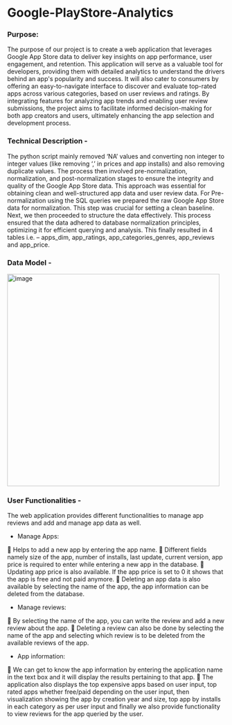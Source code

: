 # Google-PlayStore-Analytics

### Purpose:
The purpose of our project is to create a web application that leverages Google App Store data to deliver key insights on app performance, user engagement, and retention. This application will serve as a valuable tool for developers, providing them with detailed analytics to understand the drivers behind an app's popularity and success. It will also cater to consumers by offering an easy-to-navigate interface to discover and evaluate top-rated apps across various categories, based on user reviews and ratings. By integrating features for analyzing app trends and enabling user review submissions, the project aims to facilitate informed decision-making for both app creators and users, ultimately enhancing the app selection and development process.

### Technical Description -
The python script mainly removed ‘NA’ values and converting non integer to integer values (like removing ‘,’ in prices and app installs) and also removing duplicate values. The process then involved pre-normalization, normalization, and post-normalization stages to ensure the integrity and quality of the Google App Store data. This approach was essential for obtaining clean and well-structured app data and user review data. For Pre-normalization using the SQL queries we prepared the raw Google App Store data for normalization. This step was crucial for setting a clean baseline. Next, we then proceeded to structure the data effectively. This process ensured that the data adhered to database normalization principles, optimizing it for efficient querying and analysis. 
This finally resulted in 4 tables i.e. – apps_dim, app_ratings, app_categories_genres, app_reviews and app_price. 


### Data Model - 
<img width="490" alt="image" src="https://github.com/prashulk/Google-PlayStore-Analytics/assets/67316162/bf1250e6-9cf6-4e3f-b83e-f79bd1a638a1">


### User Functionalities -
The web application provides different functionalities to manage app reviews and add and manage app data as well.

-	Manage Apps:

  	Helps to add a new app by entering the app name. 
  	Different fields namely size of the app, number of installs, last update, current version, app price is required to enter while entering a new app in the database.
  	Updating app price is also available. If the app price is set to 0 it shows that the app is free and not paid anymore.
  	Deleting an app data is also available by selecting the name of the app, the app information can be deleted from the database.

-	Manage reviews:
  
  	By selecting the name of the app, you can write the review and add a new review about the app.
  	Deleting a review can also be done by selecting the name of the app and selecting which review is to be deleted from the available reviews of the app.

-	App information:

  	We can get to know the app information by entering the application name in the text box and it will display the results pertaining to that app.
  	The application also displays the top expensive apps based on user input, top rated apps whether free/paid depending on the user input, then visualization showing the app by creation year and size, top app by installs in each category as per user      input and finally we also provide functionality to view reviews for the app queried by the user.


